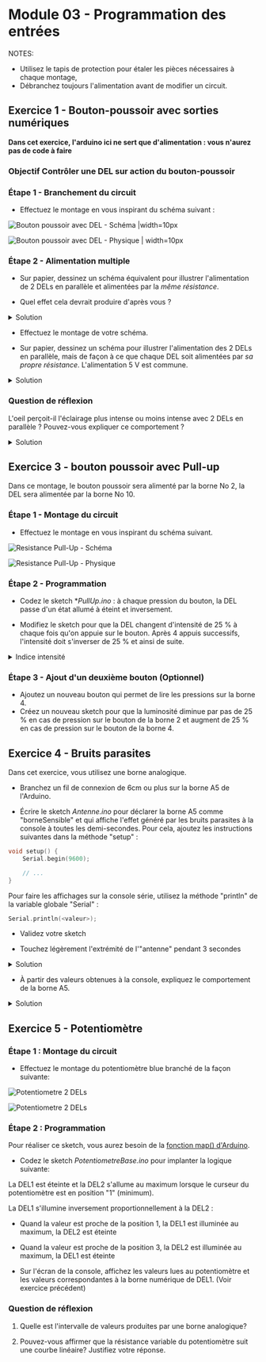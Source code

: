# Module 03 - Programmation des entrées

NOTES:

- Utilisez le tapis de protection pour étaler les pièces nécessaires à chaque montage,
- Débranchez toujours l'alimentation avant de modifier un circuit.

## Exercice 1 - Bouton-poussoir avec sorties numériques

**Dans cet exercice, l'arduino ici ne sert que d'alimentation : vous n'aurez pas de code à faire**

### Objectif Contrôler une DEL sur action du bouton-poussoir

### Étape 1 - Branchement du circuit

- Effectuez le montage en vous inspirant du schéma suivant :

![Bouton poussoir avec DEL - Schéma |width=10px](img/del_bouton_alimentee_par_arduino_schema.png)

![Bouton poussoir avec DEL - Physique | width=10px](img/del_bouton_alimentee_par_arduino_physique.png)

### Étape 2 - Alimentation multiple

- Sur papier, dessinez un schéma équivalent pour illustrer l'alimentation de 2 DELs en parallèle et alimentées par la *même résistance*.

- Quel effet cela devrait produire d'après vous ?

<details>
    <summary>Solution</summary>

La luminosité diminuée car l'énergie est partagée.

</details>

- Effectuez le montage de votre schéma.

- Sur papier, dessinez un schéma pour illustrer l'alimentation des 2 DELs en parallèle, mais de façon à ce que chaque DEL soit alimentées par *sa propre résistance*. L'alimentation 5 V est commune.

<details>
    <summary>Solution</summary>

Les deux DELs sont énergétiquement indépendantes et s'illuminent comme avant.

</details>

### Question de réflexion

L'oeil perçoit-il l'éclairage plus intense ou moins intense avec 2 DELs en parallèle ? Pouvez-vous expliquer ce comportement ?

<details>
    <summary>Solution</summary>

Dans le dernier montage, l'oeil ne perçoit pas de différence car les deux DELs illuminent comme avant. Si les DELs sont proches, la luminosité peut sembler plus forte.

</details>

## Exercice 3 - bouton poussoir avec Pull-up

Dans ce montage, le bouton poussoir sera alimenté par la borne No 2, la DEL sera alimentée par la borne No 10.

### Étape 1 - Montage du circuit

- Effectuez le montage en vous inspirant du schéma suivant.

![Resistance Pull-Up - Schéma](img/del_commandee_par_bouton_schema.png)

![Resistance Pull-Up - Physique](img/del_commandee_par_bouton_physique.png)

### Étape 2 - Programmation

- Codez le sketch **PullUp.ino* : à chaque pression du bouton, la DEL passe d'un état allumé à éteint et inversement.

- Modifiez le sketch pour que la DEL changent d'intensité de 25 % à chaque fois qu'on appuie sur le bouton. Après 4 appuis successifs, l'intensité doit s'inverser de 25 % et ainsi de suite.

<details>
    <summary>Indice intensité</summary>

Retournez voir le module 2 sur les sorties au niveau de la section sur le MLI (PWM)

</details>

### Étape 3 - Ajout d'un deuxième bouton (Optionnel)

- Ajoutez un nouveau bouton qui permet de lire les pressions sur la borne 4.
- Créez un nouveau sketch pour que la luminosité diminue par pas de 25 % en cas de pression sur le bouton de la borne 2 et augment de 25 % en cas de pression sur le bouton de la borne 4.

## Exercice 4 - Bruits parasites

Dans cet exercice, vous utilisez une borne analogique.

- Branchez un fil de connexion de 6cm ou plus sur la borne A5 de l'Arduino.

- Écrire le sketch *Antenne.ino* pour déclarer la borne A5 comme "borneSensible" et qui affiche l'effet généré par les bruits parasites à la console à toutes les demi-secondes. Pour cela, ajoutez les instructions suivantes dans la méthode "setup" :

```cpp
void setup() {
    Serial.begin(9600);

    // ...
}
```

Pour faire les affichages sur la console série, utilisez la méthode "println" de la variable globale "Serial" :

```cpp
Serial.println(<valeur>);
```

- Validez votre sketch

- Touchez légèrement l'extrémité de l'"antenne" pendant 3 secondes

<details>
    <summary>Solution</summary>

Vous devriez voir une variation modeste de l'ordre de 100 / 200 dépendamment de ce qui vous entoure et du taux d'humidité.

</details>

- À partir des valeurs obtenues à la console, expliquez le comportement de la borne A5.

<details>
    <summary>Solution</summary>

La borne est dite flottante et se comporte comme une antenne.

</details>

## Exercice 5 - Potentiomètre

### Étape 1 : Montage du circuit

- Effectuez le montage du potentiomètre blue branché de la façon suivante:

![Potentiometre 2 DELs](img/2_leds_potentionmetre_schema.png)

![Potentiometre 2 DELs](img/2_leds_potentionmetre_bb.png)

### Étape 2 : Programmation

Pour réaliser ce sketch, vous aurez besoin de la [fonction map() d'Arduino](https://www.arduino.cc/reference/en/language/functions/math/map/).

- Codez le sketch *PotentiometreBase.ino* pour implanter la logique suivante:

 La DEL1 est éteinte et la DEL2 s'allume au maximum lorsque le curseur du potentiomètre est en position "1" (minimum).

La DEL1 s'illumine inversement proportionnellement à la DEL2 :

- Quand la valeur est proche de la position 1, la DEL1 est illuminée au maximum, la DEL2 est éteinte
- Quand la valeur est proche de la position 3, la DEL2 est illuminée au maximum, la DEL1 est éteinte

- Sur l'écran de la console, affichez les valeurs lues au potentiomètre et les valeurs correspondantes à la borne numérique de DEL1. (Voir exercice précédent)

### Question de réflexion

1. Quelle est l'intervalle de valeurs produites par une borne analogique?

2. Pouvez-vous affirmer que la résistance variable du potentiomètre suit une courbe linéaire? Justifiez votre réponse.

